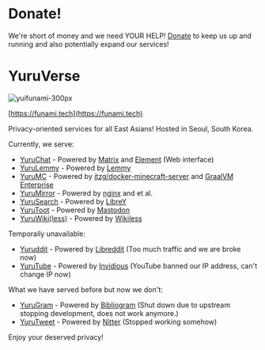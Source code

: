 # Donate!
We're short of money and we need YOUR HELP! [Donate](https://github.com/sponsors/NoaHimesaka1873) to keep us up and running and also potentially expand our services!

# YuruVerse

![yuifunami-300px](https://user-images.githubusercontent.com/39993457/180473804-c72b7be4-142a-41b0-a6a7-907688e31381.png)

[https://funami.tech](https://funami.tech)

Privacy-oriented services for all East Asians! Hosted in Seoul, South Korea.

Currently, we serve:
 - [YuruChat](https://chat.funami.tech) - Powered by [Matrix](https://matrix.org) and [Element](https://element.io) (Web interface)
 - [YuruLemmy](https://lemmy.funami.tech) - Powered by [Lemmy](https://join-lemmy.org)
 - [YuruMC](https://mc.funami.tech) - Powered by [itzg/docker-minecraft-server](https://github.com/itzg/docker-minecraft-server) and [GraalVM Enterprise](https://www.oracle.com/kr/java/graalvm/)
 - [YuruMirror](https://mirror.funami.tech) - Powered by [nginx](https://nginx.org) and et al.
 - [YuruSearch](https://search.funami.tech) - Powered by [LibreY](https://github.com/funamitech/search)
 - [YuruToot](https://toot.funami.tech) - Powered by [Mastodon](https://github.com/funamitech/mastodon)
 - [YuruWiki(less)](https://wikiless.funami.tech) - Powered by [Wikiless](https://codeberg.org/orenom/wikiless)

Temporaily unavailable:
 - [Yuruddit](https://rd.funami.tech) - Powered by [Libreddit](https://github.com/spikecodes/libreddit) (Too much traffic and we are broke now)
 - [YuruTube](https://yt.funami.tech) - Powered by [Invidious](https://invidious.io/) (YouTube banned our IP address, can't change IP now)

What we have served before but now we don't:
 - [YuruGram](https://ig.funami.tech) - Powered by [Bibliogram](https://sr.ht/~cadence/bibliogram/) (Shut down due to upstream stopping development, does not work anymore.)
 - [YuruTweet](https://twt.funami.tech) - Powered by [Nitter](https://github.com/zedeus/nitter) (Stopped working somehow)

Enjoy your deserved privacy!
